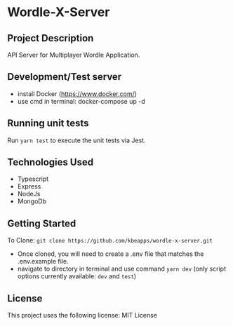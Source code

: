 # Wordle-X-Server

## Project Description

API Server for Multiplayer Wordle Application.

## Development/Test server

- install Docker (https://www.docker.com/)
- use cmd in terminal: docker-compose up -d

## Running unit tests

Run `yarn test` to execute the unit tests via Jest.

## Technologies Used

- Typescript
- Express
- NodeJs
- MongoDb

## Getting Started

To Clone:
`git clone https://github.com/kbeapps/wordle-x-server.git`

- Once cloned, you will need to create a .env file that matches the .env.example file.
- navigate to directory in terminal and use command `yarn dev` (only script options currently available: `dev` and `test`)

## License

This project uses the following license: MIT License
